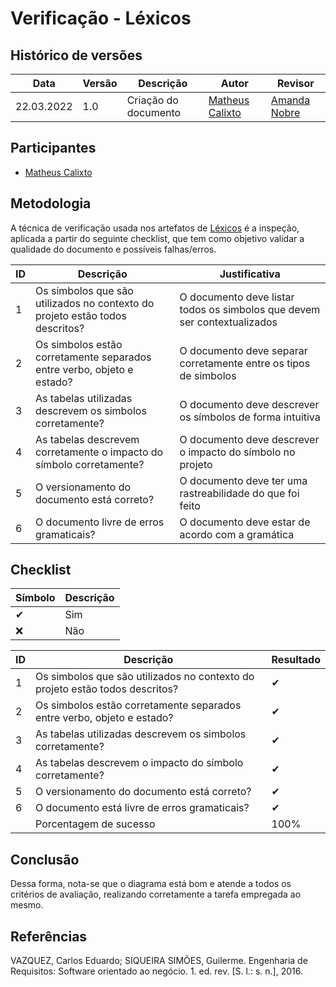 # Verificação - Léxicos

## Histórico de versões
| Data       | Versão | Descrição            | Autor                                            | Revisor                                      |
| ---------- | ------ | -------------------- | ------------------------------------------------ | -------------------------------------------- |
| 22.03.2022 | 1.0    | Criação do documento | [Matheus Calixto](https://github.com/matheuscvp) | [Amanda Nobre](https://github.com/AmandaNbr) |

## Participantes

- [Matheus Calixto](https://github.com/matheuscvp)

## Metodologia

A técnica de verificação usada nos artefatos de [Léxicos](/2021.2-AntennaPod/modelagem/lexicos/) é a inspeção, aplicada a partir do seguinte checklist, que tem como objetivo validar a qualidade do documento e possíveis falhas/erros.

| ID  | Descrição                                                                    | Justificativa                                                            |
| --- | ---------------------------------------------------------------------------- | ------------------------------------------------------------------------ |
| 1   | Os simbolos que são utilizados no contexto do projeto estão todos descritos? | O documento deve listar todos os simbolos que devem ser contextualizados |
| 2   | Os simbolos estão corretamente separados entre verbo, objeto e estado?       | O documento deve separar corretamente entre os tipos de simbolos         |
| 3   | As tabelas utilizadas descrevem os simbolos corretamente?                    | O documento deve descrever os símbolos de forma intuitiva                |
| 4   | As tabelas descrevem corretamente o impacto do símbolo corretamente?         | O documento deve descrever o impacto do símbolo no projeto               |
| 5   | O versionamento do documento está correto?                                   | O documento deve ter uma rastreabilidade do que foi feito                |
| 6   | O documento livre de erros gramaticais?                                      | O documento deve estar de acordo com a gramática                         |

## Checklist
| Símbolo | Descrição |
| ------- | --------- |
| ✔      | Sim       |
| ❌      | Não       |

| ID  | Descrição                                                                    | Resultado |
| --- | ---------------------------------------------------------------------------- | --------- |
| 1   | Os simbolos que são utilizados no contexto do projeto estão todos descritos? | ✔        |
| 2   | Os simbolos estão corretamente separados entre verbo, objeto e estado?       | ✔        |
| 3   | As tabelas utilizadas descrevem os simbolos corretamente?                    | ✔        |
| 4   | As tabelas descrevem o impacto do símbolo corretamente?                      | ✔        |
| 5   | O versionamento do documento está correto?                                   | ✔        |
| 6   | O documento está livre de erros gramaticais?                                      | ✔        |
|     | Porcentagem de sucesso                                                       | 100%      |

## Conclusão

Dessa forma, nota-se que o diagrama está bom e atende a todos os critérios de avaliação, realizando corretamente a tarefa empregada ao mesmo.

## Referências

VAZQUEZ, Carlos Eduardo; SIQUEIRA SIMÕES, Guilerme. Engenharia de Requisitos: Software orientado ao negócio. 1. ed. rev. [S. l.: s. n.], 2016.